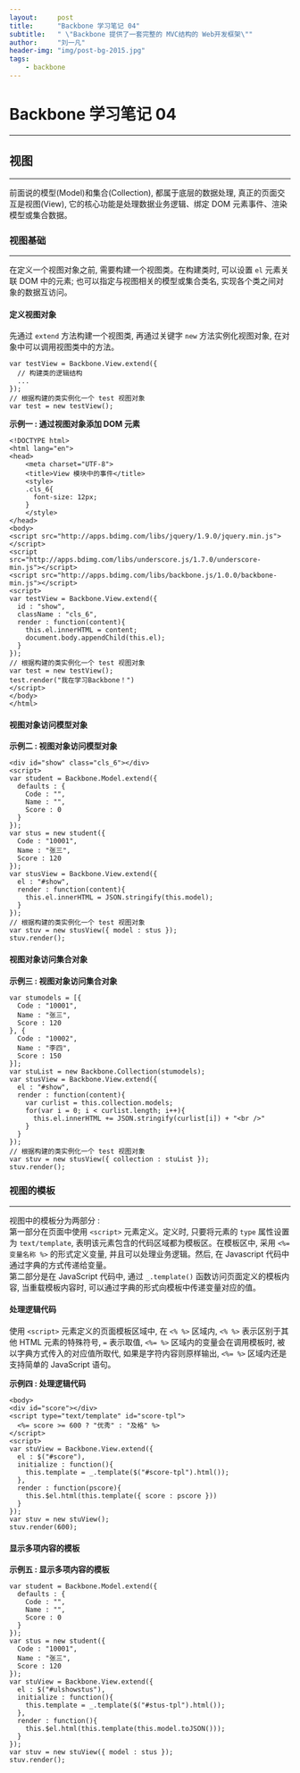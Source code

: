 ```yaml
---
layout:     post
title:      "Backbone 学习笔记 04"
subtitle:   " \"Backbone 提供了一套完整的 MVC结构的 Web开发框架\""
author:     "刘一凡"
header-img: "img/post-bg-2015.jpg"
tags:
    - backbone
---
```


# Backbone 学习笔记 04

---

## 视图

---

前面说的模型(Model)和集合(Collection), 都属于底层的数据处理, 真正的页面交互是视图(View), 它的核心功能是处理数据业务逻辑、绑定 DOM 元素事件、渲染模型或集合数据。

### 视图基础

---

在定义一个视图对象之前, 需要构建一个视图类。在构建类时, 可以设置 `el` 元素关联 DOM 中的元素; 也可以指定与视图相关的模型或集合类名, 实现各个类之间对象的数据互访问。

#### 定义视图对象

先通过 `extend` 方法构建一个视图类, 再通过关键字 `new` 方法实例化视图对象, 在对象中可以调用视图类中的方法。

    var testView = Backbone.View.extend({
      // 构建类的逻辑结构
      ...
    });
    // 根据构建的类实例化一个 test 视图对象
    var test = new testView();


**示例一 : 通过视图对象添加 DOM 元素**

    <!DOCTYPE html>
    <html lang="en">
    <head>
        <meta charset="UTF-8">
        <title>View 模块中的事件</title>
        <style>
        .cls_6{
          font-size: 12px;
        }
        </style>
    </head>
    <body>
    <script src="http://apps.bdimg.com/libs/jquery/1.9.0/jquery.min.js"></script>
    <script src="http://apps.bdimg.com/libs/underscore.js/1.7.0/underscore-min.js"></script>
    <script src="http://apps.bdimg.com/libs/backbone.js/1.0.0/backbone-min.js"></script>
    <script>
    var testView = Backbone.View.extend({
      id : "show",
      className : "cls_6",
      render : function(content){
        this.el.innerHTML = content;
        document.body.appendChild(this.el);
      }
    });
    // 根据构建的类实例化一个 test 视图对象
    var test = new testView();
    test.render("我在学习Backbone！")
    </script>
    </body>
    </html>

 #### 视图对象访问模型对象

**示例二 : 视图对象访问模型对象**

    <div id="show" class="cls_6"></div>
    <script>
    var student = Backbone.Model.extend({
      defaults : {
        Code : "",
        Name : "",
        Score : 0
      }
    });
    var stus = new student({
      Code : "10001",
      Name : "张三",
      Score : 120
    });
    var stusView = Backbone.View.extend({
      el : "#show",
      render : function(content){
        this.el.innerHTML = JSON.stringify(this.model);
      }
    });
    // 根据构建的类实例化一个 test 视图对象
    var stuv = new stusView({ model : stus });
    stuv.render();

#### 视图对象访问集合对象

**示例三 : 视图对象访问集合对象**

    var stumodels = [{
      Code : "10001",
      Name : "张三",
      Score : 120
    }, {
      Code : "10002",
      Name : "李四",
      Score : 150
    }];
    var stuList = new Backbone.Collection(stumodels);
    var stusView = Backbone.View.extend({
      el : "#show",
      render : function(content){
        var curlist = this.collection.models;
        for(var i = 0; i < curlist.length; i++){
          this.el.innerHTML += JSON.stringify(curlist[i]) + "<br />"
        }
      }
    });
    // 根据构建的类实例化一个 test 视图对象
    var stuv = new stusView({ collection : stuList });
    stuv.render();

### 视图的模板

---

视图中的模板分为两部分 : <br>
第一部分在页面中使用 `<script>` 元素定义。定义时, 只要将元素的 `type` 属性设置为 `text/template`, 表明该元素包含的代码区域都为模板区。在模板区中, 采用 `<%= 变量名称 %>` 的形式定义变量, 并且可以处理业务逻辑。然后, 在 Javascript 代码中通过字典的方式传递给变量。<br>
第二部分是在 JavaScript 代码中, 通过 `_.template()` 函数访问页面定义的模板内容, 当重载模板内容时, 可以通过字典的形式向模板中传递变量对应的值。

#### 处理逻辑代码

使用 `<script>` 元素定义的页面模板区域中, 在 `<% %>` 区域内, `<% %>` 表示区别于其他 HTML 元素的特殊符号, `=` 表示取值, `<%= %>` 区域内的变量会在调用模板时, 被以字典方式传入的对应值所取代, 如果是字符内容则原样输出, `<%= %>` 区域内还是支持简单的 JavaScript 语句。

**示例四 : 处理逻辑代码**

    <body>
    <div id="score"></div>
    <script type="text/template" id="score-tpl">
      <%= score >= 600 ? "优秀" : "及格" %>
    </script>
    <script>
    var stuView = Backbone.View.extend({
      el : $("#score"),
      initialize : function(){
        this.template = _.template($("#score-tpl").html());
      },
      render : function(pscore){
        this.$el.html(this.template({ score : pscore }))
      }
    });
    var stuv = new stuView();
    stuv.render(600);

#### 显示多项内容的模板

**示例五 : 显示多项内容的模板**

    var student = Backbone.Model.extend({
      defaults : {
        Code : "",
        Name : "",
        Score : 0
      }
    });
    var stus = new student({
      Code : "10001",
      Name : "张三",
      Score : 120
    });
    var stuView = Backbone.View.extend({
      el : $("#ulshowstus"),
      initialize : function(){
        this.template = _.template($("#stus-tpl").html());
      },
      render : function(){
        this.$el.html(this.template(this.model.toJSON()));
      }
    });
    var stuv = new stuView({ model : stus });
    stuv.render();